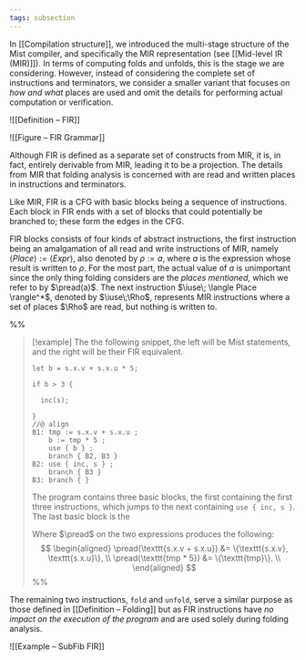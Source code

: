 ```yaml
---
tags: subsection
---
```


In [[Compilation structure]], we introduced the multi-stage structure of the Mist compiler, and specifically the MIR representation (see [[Mid-level IR (MIR)]]). In terms of computing folds and unfolds, this is the stage we are considering. However, instead of considering the complete set of instructions and terminators, we consider a smaller variant that focuses on _how and what_ places are used and omit the details for performing actual computation or verification.

![[Definition – FIR]]

![[Figure – FIR Grammar]]

Although FIR is defined as a separate set of constructs from MIR, it is, in fact, entirely derivable from MIR, leading it to be a projection. The details from MIR that folding analysis is concerned with are read and written places in instructions and terminators.

Like MIR, FIR is a CFG with basic blocks being a sequence of instructions. Each block in FIR ends with a set of blocks that could potentially be branched to; these form the edges in the CFG.

FIR blocks consists of four kinds of abstract instructions, the first instruction being an amalgamation of all read and write instructions of MIR, namely $\langle Place \rangle := \langle Expr \rangle$, also denoted by $\rho := a$, where $a$ is the expression whose result is written to $\rho$. For the most part, the actual value of $a$ is unimportant since the only thing folding considers are the _places mentioned_, which we refer to by $\pread(a)$. The next instruction $\iuse\; \langle Place \rangle^*$, denoted by $\iuse\;\Rho$, represents MIR instructions where a set of places $\Rho$ are read, but nothing is written to.

%%
> [!example]
> The the following snippet, the left will be Mist statements, and the right will be their FIR equivalent.
> ```{.mist .ignoreErrors}
> let b = s.x.v + s.x.u * 5;
>
> if b > 3 {
>
>   inc(s);
>
> }
> //@ align
> B1: tmp := s.x.v + s.x.u ;
>     b := tmp * 5 ;
>     use { b } ;
>     branch { B2, B3 }
> B2: use { inc, s } ;
>     branch { B3 }
> B3: branch { }
> ```
> The program contains three basic blocks, the first containing the first three instructions, which jumps to the next containing `use { inc, s }`. The last basic block is the
>
> Where $\pread$ on the two expressions produces the following:
> $$
> \begin{aligned}
> \pread(\texttt{s.x.v + s.x.u}) &= \{\texttt{s.x.v}, \texttt{s.x.u}\}, \\
> \pread(\texttt{tmp * 5}) &= \{\texttt{tmp}\}. \\
> \end{aligned}
> $$
%%

The remaining two instructions, `fold` and `unfold`, serve a similar purpose as those defined in [[Definition – Folding]] but as FIR instructions have _no impact on the execution of the program_ and are used solely during folding analysis.

![[Example – SubFib FIR]]
